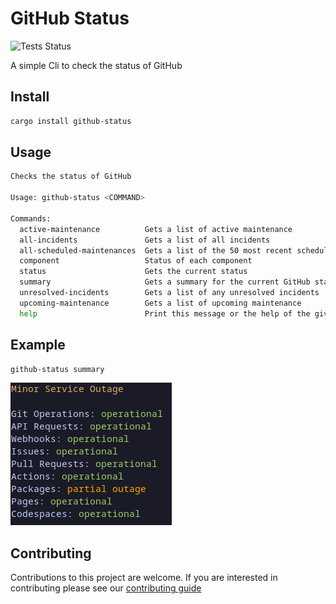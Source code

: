 # GitHub Status

![Tests Status](https://github.com/sanders41/github-status/workflows/Testing/badge.svg?branch=main&event=push)

A simple Cli to check the status of GitHub

## Install

```sh
cargo install github-status
```

## Usage

```sh
Checks the status of GitHub

Usage: github-status <COMMAND>

Commands:
  active-maintenance          Gets a list of active maintenance
  all-incidents               Gets a list of all incidents
  all-scheduled-maintenances  Gets a list of the 50 most recent scheduled maintenances
  component                   Status of each component
  status                      Gets the current status
  summary                     Gets a summary for the current GitHub status
  unresolved-incidents        Gets a list of any unresolved incidents
  upcoming-maintenance        Gets a list of upcoming maintenance
  help                        Print this message or the help of the given subcommand(s)
```

## Example

```sh
github-status summary
```

![Summary](./assets/summary.png)

## Contributing

Contributions to this project are welcome. If you are interested in contributing please see our [contributing guide](CONTRIBUTING.md)
